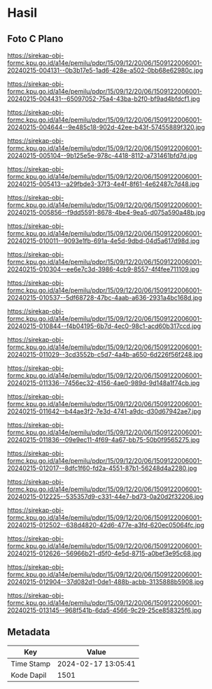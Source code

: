 # Hasil

## Foto C Plano

https://sirekap-obj-formc.kpu.go.id/a14e/pemilu/pdpr/15/09/12/20/06/1509122006001-20240215-004131--0b3b17e5-1ad6-428e-a502-0bb68e62980c.jpg

https://sirekap-obj-formc.kpu.go.id/a14e/pemilu/pdpr/15/09/12/20/06/1509122006001-20240215-004431--65097052-75a4-43ba-b2f0-bf9ad4bfdcf1.jpg

https://sirekap-obj-formc.kpu.go.id/a14e/pemilu/pdpr/15/09/12/20/06/1509122006001-20240215-004644--9e485c18-902d-42ee-b43f-57455889f320.jpg

https://sirekap-obj-formc.kpu.go.id/a14e/pemilu/pdpr/15/09/12/20/06/1509122006001-20240215-005104--9b125e5e-978c-4418-8112-a731461bfd7d.jpg

https://sirekap-obj-formc.kpu.go.id/a14e/pemilu/pdpr/15/09/12/20/06/1509122006001-20240215-005413--a29fbde3-37f3-4e4f-8f61-4e62487c7d48.jpg

https://sirekap-obj-formc.kpu.go.id/a14e/pemilu/pdpr/15/09/12/20/06/1509122006001-20240215-005856--f9dd5591-8678-4be4-9ea5-d075a590a48b.jpg

https://sirekap-obj-formc.kpu.go.id/a14e/pemilu/pdpr/15/09/12/20/06/1509122006001-20240215-010011--9093e1fb-691a-4e5d-9dbd-04d5a617d98d.jpg

https://sirekap-obj-formc.kpu.go.id/a14e/pemilu/pdpr/15/09/12/20/06/1509122006001-20240215-010304--ee6e7c3d-3986-4cb9-8557-4f4fee711109.jpg

https://sirekap-obj-formc.kpu.go.id/a14e/pemilu/pdpr/15/09/12/20/06/1509122006001-20240215-010537--5df68728-47bc-4aab-a636-2931a4bc168d.jpg

https://sirekap-obj-formc.kpu.go.id/a14e/pemilu/pdpr/15/09/12/20/06/1509122006001-20240215-010844--f4b04195-6b7d-4ec0-98c1-acd60b317ccd.jpg

https://sirekap-obj-formc.kpu.go.id/a14e/pemilu/pdpr/15/09/12/20/06/1509122006001-20240215-011029--3cd3552b-c5d7-4a4b-a650-6d226f56f248.jpg

https://sirekap-obj-formc.kpu.go.id/a14e/pemilu/pdpr/15/09/12/20/06/1509122006001-20240215-011336--7456ec32-4156-4ae0-989d-9d148a1f74cb.jpg

https://sirekap-obj-formc.kpu.go.id/a14e/pemilu/pdpr/15/09/12/20/06/1509122006001-20240215-011642--b44ae3f2-7e3d-4741-a9dc-d30d67942ae7.jpg

https://sirekap-obj-formc.kpu.go.id/a14e/pemilu/pdpr/15/09/12/20/06/1509122006001-20240215-011836--09e9ec11-4f69-4a67-bb75-50b0f9565275.jpg

https://sirekap-obj-formc.kpu.go.id/a14e/pemilu/pdpr/15/09/12/20/06/1509122006001-20240215-012017--8dfc1f60-fd2a-4551-87b1-56248d4a2280.jpg

https://sirekap-obj-formc.kpu.go.id/a14e/pemilu/pdpr/15/09/12/20/06/1509122006001-20240215-012225--535357d9-c331-44e7-bd73-0a20d2f32206.jpg

https://sirekap-obj-formc.kpu.go.id/a14e/pemilu/pdpr/15/09/12/20/06/1509122006001-20240215-012502--638d4820-42d6-477e-a3fd-620ec05064fc.jpg

https://sirekap-obj-formc.kpu.go.id/a14e/pemilu/pdpr/15/09/12/20/06/1509122006001-20240215-012626--56966b21-d5f0-4e5d-8715-a0bef3e95c68.jpg

https://sirekap-obj-formc.kpu.go.id/a14e/pemilu/pdpr/15/09/12/20/06/1509122006001-20240215-012904--37d082d1-0de1-488b-acbb-3135888b5908.jpg

https://sirekap-obj-formc.kpu.go.id/a14e/pemilu/pdpr/15/09/12/20/06/1509122006001-20240215-013145--968f541b-6da5-4566-9c29-25ce858325f6.jpg


## Metadata

| Key        | Value               |
| ---------- | ------------------- |
| Time Stamp | 2024-02-17 13:05:41 |
| Kode Dapil | 1501                |



